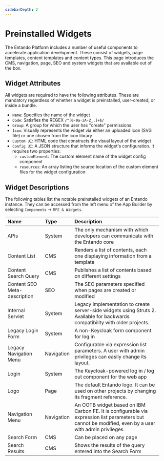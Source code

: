 ```yaml
---
sidebarDepth: 2
---
```


# Preinstalled Widgets


The Entando Platform includes a number of useful components to accelerate application development. These consist of widgets, page templates, content templates and content types. This page introduces the CMS, navigation, page, SEO and system widgets that are available out of the box. 

## Widget Attributes

All widgets are required to have the following attributes. These are mandatory regardless of whether a widget is preinstalled, user-created, or inside a bundle.

- `Name`: Specifies the name of the widget
- `Code`: Satisfies the REGEX `/^[0-9a-zA-Z_.]+$/`
- `Group`: A group for which the user has "create" permissions
- `Icon`: Visually represents the widget via either an uploaded icon (SVG file) or one chosen from the icon library
- `Custom UI`: HTML code that constructs the visual layout of the widget
- `Config UI`: A JSON structure that informs the widget's configuration. It requires two properties:
   - `customElement`: The custom element name of the widget config component
   - `resources`: An array listing the source location of the custom element files for the widget configuration
## Widget Descriptions

The following tables list the notable preinstalled widgets of an Entando instance. They can be accessed from the left menu of the App Builder by selecting `Components` → `MFE & Widgets`.


| Name | Type | Description |
| :- | :- | :- |
| APIs | System | The only mechanism with which developers can communicate with the Entando core |
| Content List | CMS | Renders a list of contents, each one displaying information from a template |
| Content Search Query | CMS | Publishes a list of contents based on different settings |
| Content SEO Meta-description | SEO | The SEO parameters specified when pages are created or modified |
| Internal Servlet | System | Legacy implementation to create server-side widgets using Struts 2. Available for backwards compatibility with older projects. |
| Legacy Login Form | System | A non-Keycloak form component for log in |
| Legacy Navigation Menu | Navigation | Configurable via expression list parameters. A user with admin privileges can easily change its layout. |
| Login | System | The Keycloak-powered log in / log out component for the web app |
| Logo | Page | The default Entando logo. It can be used on other projects by changing its fragment reference. | 
| Navigation Menu | Navigation | An OOTB widget based on IBM Carbon FE. It is configurable via expression list parameters but cannot be modified, even by a user with admin privileges. |
| Search Form | CMS | Can be placed on any page |
| Search Results | CMS | Shows the results of the query entered into the Search Form|
